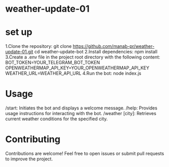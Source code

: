 # weather-update-01

# set up
1.Clone the repository:
git clone https://github.com/manab-pr/weather-update-01.git
cd weather-update-bot
2.Install dependencies:
npm install
3.Create a .env file in the project root directory with the following content:
BOT_TOKEN=YOUR_TELEGRAM_BOT_TOKEN
OPENWEATHERMAP_API_KEY=YOUR_OPENWEATHERMAP_API_KEY
WEATHER_URL=WEATHER_API_URL
4.Run the bot:
node index.js

# Usage
/start: Initiates the bot and displays a welcome message.
/help: Provides usage instructions for interacting with the bot.
/weather [city]: Retrieves current weather conditions for the specified city.

# Contributing
Contributions are welcome! Feel free to open issues or submit pull requests to improve the project.
